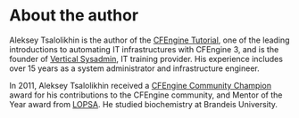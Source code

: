 # About the author

Aleksey Tsalolikhin is the author of the [CFEngine Tutorial](http://www.cfenginetutorial.org/), one of the leading introductions to automating IT infrastructures with CFEngine 3, and is the founder of [Vertical Sysadmin](http://www.verticalsysadmin.com), IT training provider. His experience includes over 15 years as a system administrator and infrastructure engineer. 

In 2011, Aleksey Tsalolikhin received a [CFEngine Community Champion](https://cfengine.com/engage/cfengine-champions/) award for his contributions to the CFEngine community, and Mentor of the Year award from [LOPSA](http://www.lopsa.org/). He studied biochemistry at Brandeis University.
